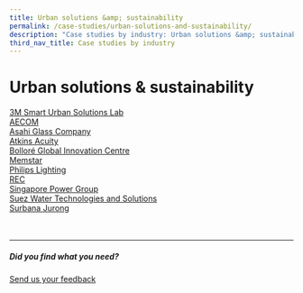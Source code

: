 ```yaml
---
title: Urban solutions &amp; sustainability
permalink: /case-studies/urban-solutions-and-sustainability/
description: "Case studies by industry: Urban solutions &amp; sustainability"
third_nav_title: Case studies by industry
---
```

# Urban solutions &amp; sustainability 
[3M Smart Urban Solutions Lab](https://www.edb.gov.sg/content/edb/en/our-industries/company-highlights/3m-smart-urban-solutions-lab.html)  
[AECOM](https://www.edb.gov.sg/content/edb/en/our-industries/company-highlights/aecom.html)  
[Asahi Glass Company](https://www.edb.gov.sg/content/edb/en/our-industries/company-highlights/asahi-glass-company.html)  
[Atkins Acuity](https://www.edb.gov.sg/content/edb/en/our-industries/company-highlights/atkins-acuity.html)  
[Bolloré Global Innovation Centre](https://www.edb.gov.sg/content/edb/en/our-industries/company-highlights/bollore-global-innovation-centre.html)  
[Memstar](https://www.edb.gov.sg/content/edb/en/our-industries/company-highlights/memstar.html)  
[Philips Lighting](https://www.edb.gov.sg/content/edb/en/our-industries/company-highlights/philips-lighting.html)  
[REC](https://www.edb.gov.sg/content/edb/en/our-industries/company-highlights/rec.html)  
[Singapore Power Group](https://www.edb.gov.sg/content/edb/en/our-industries/company-highlights/singapore-power-group.html)  
[Suez Water Technologies and Solutions](https://www.edb.gov.sg/content/edb/en/our-industries/company-highlights/suez-water-technologies-and-solutions.html)  
[Surbana Jurong](https://www.edb.gov.sg/content/edb/en/our-industries/company-highlights/surbana-jurong.html)
<br>
<br>
<br>

<hr>

##### Did you find what you need?
[Send us your feedback](https://form.gov.sg/642693623cb98f001239be0d)